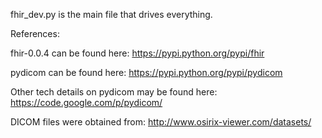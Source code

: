 fhir_dev.py is the main file that drives everything.


References:

fhir-0.0.4 can be found here:
https://pypi.python.org/pypi/fhir

pydicom can be found here:
https://pypi.python.org/pypi/pydicom

Other tech details on pydicom may be found here:
https://code.google.com/p/pydicom/

DICOM files were obtained from:
http://www.osirix-viewer.com/datasets/

